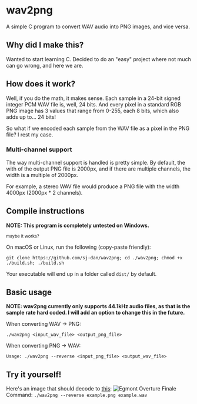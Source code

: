 # wav2png
A simple C program to convert WAV audio into PNG images, and vice versa.

## Why did I make this?
Wanted to start learning C. Decided to do an "easy" project where not much can go wrong, and here we are.

## How does it work?
Well, if you do the math, it makes sense. Each sample in a 24-bit signed integer PCM WAV file is, well, 24 bits. And every pixel in a standard RGB PNG image has 3 values that range from 0-255, each 8 bits, which also adds up to... 24 bits!

So what if we encoded each sample from the WAV file as a pixel in the PNG file? I rest my case.

### Multi-channel support
The way multi-channel support is handled is pretty simple. By default, the with of the output PNG file is 2000px, and if there are multiple channels, the width is a multiple of 2000px.

For example, a stereo WAV file would produce a PNG file with the width 4000px (2000px * 2 channels).

## Compile instructions
**NOTE: This program is completely untested on Windows.**

<sup>maybe it works?</sup>

On macOS or Linux, run the following (copy-paste friendly):
```
git clone https://github.com/sj-dan/wav2png; cd ./wav2png; chmod +x ./build.sh; ./build.sh
```
Your executable will end up in a folder called `dist/` by default.

## Basic usage

**NOTE: wav2png currently only supports 44.1kHz audio files, as that is the sample rate hard coded. I will add an option to change this in the future.**

When converting WAV -> PNG:
```
./wav2png <input_wav_file> <output_png_file>
```
When converting PNG -> WAV:
```
Usage: ./wav2png --reverse <input_png_file> <output_wav_file>
```

## Try it yourself!
Here's an image that should decode to [this](https://youtu.be/ptmHKa7KlMo):
![Egmont Overture Finale](https://github.com/sj-dan/wav2png/raw/main/examples/egmont.png)
Command: `./wav2png --reverse example.png example.wav`
